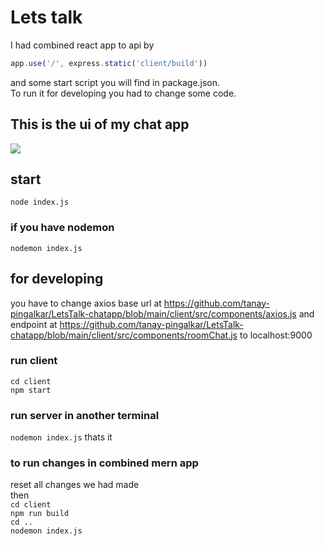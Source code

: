 # Lets talk

I had combined react app to api by
```javascript 
app.use('/', express.static('client/build'))
```
and some start script you will find in package.json. <br>
To run it for developing you had to change some code.<br>
## This is the ui of my chat app <br>
![](/client/ui.jpg)<br>


## start<br>
`node index.js`<br>
### if you have nodemon<br>
`nodemon index.js`<br>


## for developing
you have to change axios base url at https://github.com/tanay-pingalkar/LetsTalk-chatapp/blob/main/client/src/components/axios.js and endpoint at https://github.com/tanay-pingalkar/LetsTalk-chatapp/blob/main/client/src/components/roomChat.js to localhost:9000<br>
### run client<br>
`cd client`<br>
`npm start`<br>
### run server in another terminal<br>
`nodemon index.js`
thats it<br>

### to run changes in combined mern app<br>
reset all changes we had made <br>
then<br>
`cd client`<br>
`npm run build`<br>
`cd ..`<br>
`nodemon index.js`
